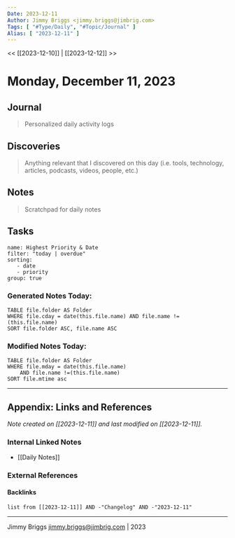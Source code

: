 ```yaml
---
Date: 2023-12-11
Author: Jimmy Briggs <jimmy.briggs@jimbrig.com>
Tags: [ "#Type/Daily", "#Topic/Journal" ]
Alias: [ "2023-12-11" ]
---
```


<< [[2023-12-10]] | [[2023-12-12]] >>

# Monday, December 11, 2023

## Journal

> Personalized daily activity logs

## Discoveries

> Anything relevant that I discovered on this day (i.e. tools, technology, articles, podcasts, videos, people, etc.)

## Notes

> Scratchpad for daily notes

## Tasks

```todoist
name: Highest Priority & Date
filter: "today | overdue"
sorting: 
   - date
   - priority
group: true
```


### Generated Notes Today:

```dataview
TABLE file.folder AS Folder 
WHERE file.cday = date(this.file.name) AND file.name !=(this.file.name) 
SORT file.folder ASC, file.name ASC
```

### Modified Notes Today:

```dataview
TABLE file.folder AS Folder
WHERE file.mday = date(this.file.name) 
	AND file.name !=(this.file.name)
SORT file.mtime asc
```

***

## Appendix: Links and References

*Note created on [[2023-12-11]] and last modified on [[2023-12-11]].*

### Internal Linked Notes

- [[Daily Notes]]

### External References

#### Backlinks

```dataview
list from [[2023-12-11]] AND -"Changelog" AND -"2023-12-11"
```


***

Jimmy Briggs <jimmy.briggs@jimbrig.com> | 2023